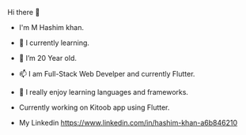 Hi there 👋

- I'm M Hashim khan.
- 🌱 I currently learning.
- 💞️ I’m 20 Year old.
- 📫 I am Full-Stack Web Develper and currently Flutter.
- 💞️ I really enjoy learning languages and frameworks.
- Currently working on Kitoob app using Flutter.

- My Linkedin https://www.linkedin.com/in/hashim-khan-a6b846210
